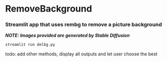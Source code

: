 # RemoveBackground
### Streamlit app that uses rembg to remove a picture background

***NOTE: Images provided are generated by Stable Diffusion***

`streamlit run delbg.py`

todo: add other methods, display all outputs and let user choose the best
